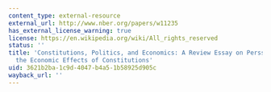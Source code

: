 ```yaml
---
content_type: external-resource
external_url: http://www.nber.org/papers/w11235
has_external_license_warning: true
license: https://en.wikipedia.org/wiki/All_rights_reserved
status: ''
title: 'Constitutions, Politics, and Economics: A Review Essay on Persson and Tabellini''s
  the Economic Effects of Constitutions'
uid: 3621b2ba-1c9d-4047-b4a5-1b58925d905c
wayback_url: ''
---
```

